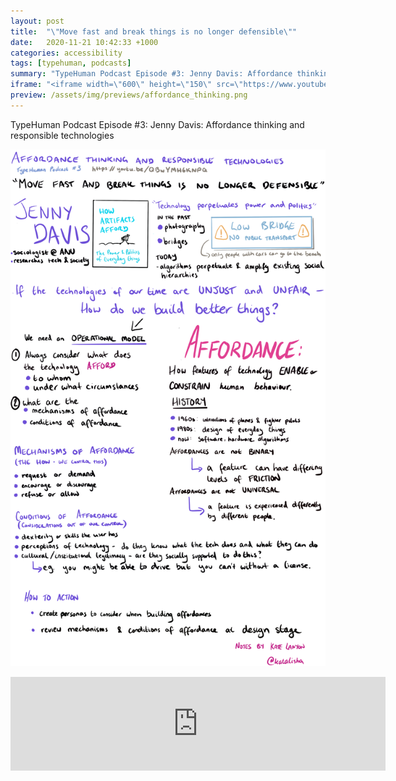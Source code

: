 ```yaml
---
layout: post
title:  "\"Move fast and break things is no longer defensible\""
date:   2020-11-21 10:42:33 +1000
categories: accessibility
tags: [typehuman, podcasts]
summary: "TypeHuman Podcast Episode #3: Jenny Davis: Affordance thinking and responsible technologies"
iframe: "<iframe width=\"600\" height=\"150\" src=\"https://www.youtube.com/embed/QBwYMH6KNPQ\" title=\"YouTube video player\" frameborder=\"0\" allow=\"accelerometer; autoplay; clipboard-write; encrypted-media; gyroscope; picture-in-picture\" allowfullscreen></iframe>"
preview: /assets/img/previews/affordance_thinking.png
---
```

TypeHuman Podcast Episode #3: Jenny Davis: Affordance thinking and responsible technologies

![Notes for Typehuman Podcast #3][notes]

<iframe width="600" height="150" src="https://www.youtube.com/embed/QBwYMH6KNPQ" title="YouTube video player" frameborder="0" allow="accelerometer; autoplay; clipboard-write; encrypted-media; gyroscope; picture-in-picture" allowfullscreen></iframe>

[notes]: /assets/img/notes/affordance_thinking.png

